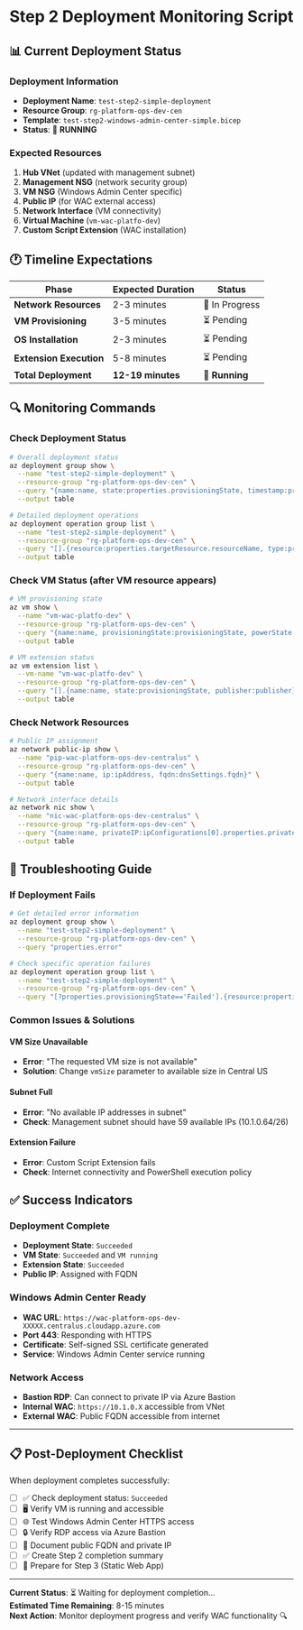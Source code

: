 # Step 2 Deployment Monitoring Script

## 📊 **Current Deployment Status**

### **Deployment Information**
- **Deployment Name**: `test-step2-simple-deployment`
- **Resource Group**: `rg-platform-ops-dev-cen`
- **Template**: `test-step2-windows-admin-center-simple.bicep`
- **Status**: 🔄 **RUNNING**

### **Expected Resources**
1. **Hub VNet** (updated with management subnet)
2. **Management NSG** (network security group)
3. **VM NSG** (Windows Admin Center specific)
4. **Public IP** (for WAC external access)
5. **Network Interface** (VM connectivity)
6. **Virtual Machine** (`vm-wac-platfo-dev`)
7. **Custom Script Extension** (WAC installation)

## 🕐 **Timeline Expectations**

| Phase | Expected Duration | Status |
|-------|------------------|--------|
| **Network Resources** | 2-3 minutes | 🔄 In Progress |
| **VM Provisioning** | 3-5 minutes | ⏳ Pending |
| **OS Installation** | 2-3 minutes | ⏳ Pending |
| **Extension Execution** | 5-8 minutes | ⏳ Pending |
| **Total Deployment** | **12-19 minutes** | 🔄 **Running** |

## 🔍 **Monitoring Commands**

### **Check Deployment Status**
```bash
# Overall deployment status
az deployment group show \
  --name "test-step2-simple-deployment" \
  --resource-group "rg-platform-ops-dev-cen" \
  --query "{name:name, state:properties.provisioningState, timestamp:properties.timestamp}" \
  --output table

# Detailed deployment operations
az deployment operation group list \
  --name "test-step2-simple-deployment" \
  --resource-group "rg-platform-ops-dev-cen" \
  --query "[].{resource:properties.targetResource.resourceName, type:properties.targetResource.resourceType, state:properties.provisioningState}" \
  --output table
```

### **Check VM Status** (after VM resource appears)
```bash
# VM provisioning state
az vm show \
  --name "vm-wac-platfo-dev" \
  --resource-group "rg-platform-ops-dev-cen" \
  --query "{name:name, provisioningState:provisioningState, powerState:powerState}" \
  --output table

# VM extension status
az vm extension list \
  --vm-name "vm-wac-platfo-dev" \
  --resource-group "rg-platform-ops-dev-cen" \
  --query "[].{name:name, state:provisioningState, publisher:publisher}" \
  --output table
```

### **Check Network Resources**
```bash
# Public IP assignment
az network public-ip show \
  --name "pip-wac-platform-ops-dev-centralus" \
  --resource-group "rg-platform-ops-dev-cen" \
  --query "{name:name, ip:ipAddress, fqdn:dnsSettings.fqdn}" \
  --output table

# Network interface details
az network nic show \
  --name "nic-wac-platform-ops-dev-centralus" \
  --resource-group "rg-platform-ops-dev-cen" \
  --query "{name:name, privateIP:ipConfigurations[0].properties.privateIPAddress, subnet:ipConfigurations[0].properties.subnet.id}" \
  --output table
```

## 🚨 **Troubleshooting Guide**

### **If Deployment Fails**
```bash
# Get detailed error information
az deployment group show \
  --name "test-step2-simple-deployment" \
  --resource-group "rg-platform-ops-dev-cen" \
  --query "properties.error"

# Check specific operation failures
az deployment operation group list \
  --name "test-step2-simple-deployment" \
  --resource-group "rg-platform-ops-dev-cen" \
  --query "[?properties.provisioningState=='Failed'].{resource:properties.targetResource.resourceName, error:properties.statusMessage}"
```

### **Common Issues & Solutions**

#### **VM Size Unavailable**
- **Error**: "The requested VM size is not available"
- **Solution**: Change `vmSize` parameter to available size in Central US

#### **Subnet Full**
- **Error**: "No available IP addresses in subnet"
- **Check**: Management subnet should have 59 available IPs (10.1.0.64/26)

#### **Extension Failure**
- **Error**: Custom Script Extension fails
- **Check**: Internet connectivity and PowerShell execution policy

## ✅ **Success Indicators**

### **Deployment Complete**
- **Deployment State**: `Succeeded`
- **VM State**: `Succeeded` and `VM running`
- **Extension State**: `Succeeded`
- **Public IP**: Assigned with FQDN

### **Windows Admin Center Ready**
- **WAC URL**: `https://wac-platform-ops-dev-XXXXX.centralus.cloudapp.azure.com`
- **Port 443**: Responding with HTTPS
- **Certificate**: Self-signed SSL certificate generated
- **Service**: Windows Admin Center service running

### **Network Access**
- **Bastion RDP**: Can connect to private IP via Azure Bastion
- **Internal WAC**: `https://10.1.0.X` accessible from VNet
- **External WAC**: Public FQDN accessible from internet

---

## 📋 **Post-Deployment Checklist**

When deployment completes successfully:

- [ ] ✅ Check deployment status: `Succeeded`
- [ ] 🖥️ Verify VM is running and accessible
- [ ] 🌐 Test Windows Admin Center HTTPS access
- [ ] 🔒 Verify RDP access via Azure Bastion
- [ ] 📝 Document public FQDN and private IP
- [ ] ✅ Create Step 2 completion summary
- [ ] 🚀 Prepare for Step 3 (Static Web App)

---

**Current Status**: ⏳ Waiting for deployment completion...  
**Estimated Time Remaining**: 8-15 minutes  
**Next Action**: Monitor deployment progress and verify WAC functionality 🔍

